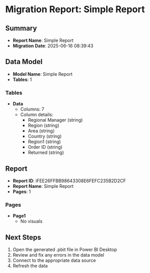 # Migration Report: Simple Report

## Summary

- **Report Name**: Simple Report
- **Migration Date**: 2025-06-16 08:39:43

## Data Model

- **Model Name**: Simple Report
- **Tables**: 1

### Tables

- **Data**
  - Columns: 7
  - Column details:
    - Regional Manager (string)
    - Region (string)
    - Area (string)
    - Country (string)
    - Region1 (string)
    - Order ID (string)
    - Returned (string)


## Report

- **Report ID**: iFEE26FFBB98643308E6FEFC235B2D2CF
- **Report Name**: Simple Report
- **Pages**: 1

### Pages

- **Page1**
  - No visuals


## Next Steps

1. Open the generated .pbit file in Power BI Desktop
2. Review and fix any errors in the data model
3. Connect to the appropriate data source
4. Refresh the data
